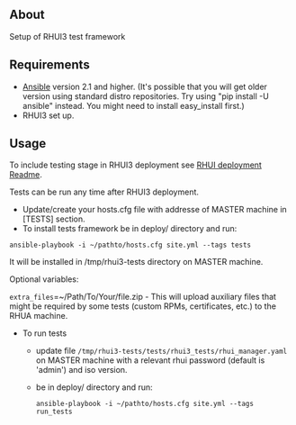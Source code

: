 About
---------------
Setup of RHUI3 test framework

Requirements
---------------
* [Ansible](http://docs.ansible.com/ansible/intro_installation.html#latest-release-via-yum) version 2.1 and higher. (It's possible that you will get older version using standard distro repositories. Try using "pip install -U ansible" instead. You might need to install easy_install first.)
* RHUI3 set up.

Usage
--------
  To include testing stage in RHUI3 deployment see [RHUI deployment Readme](https://github.com/RedHatQE/rhui3-automation/blob/master/deploy/README.md).
  
  Tests can be run any time after RHUI3 deployment. 
  * Update/create your hosts.cfg file with addresse of MASTER machine in [TESTS] section.
  * To install tests framework be in deploy/ directory and run:
  
  `ansible-playbook -i ~/pathto/hosts.cfg site.yml --tags tests`

It will be installed in /tmp/rhui3-tests directory on MASTER machine.

Optional variables:

`extra_files`=~/Path/To/Your/file.zip - This will upload auxiliary files that might be required by some tests (custom RPMs, certificates, etc.) to the RHUA machine.
  
  * To run tests
    * update file `/tmp/rhui3-tests/tests/rhui3_tests/rhui_manager.yaml` on MASTER machine with a relevant rhui password (default is 'admin') and iso version. 
    * be in deploy/ directory and run:
  
      `ansible-playbook -i ~/pathto/hosts.cfg site.yml --tags run_tests`

